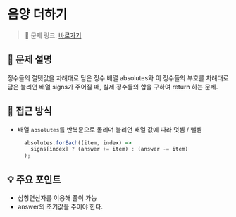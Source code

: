 # 음양 더하기

> 🔗 문제 링크: [바로가기](https://school.programmers.co.kr/learn/courses/30/lessons/76501) 

## 🌱 문제 설명
정수들의 절댓값을 차례대로 담은 정수 배열 absolutes와 이 정수들의 부호를 차례대로 담은 불리언 배열 signs가 주어질 때, 실제 정수들의 합을 구하여 return 하는 문제.

## 🤔 접근 방식
- 배열 `absolutes`를 반복문으로 돌리며 불리언 배열 값에 따라 덧셈 / 뺄셈
  ```js
    absolutes.forEach((item, index) =>
      signs[index] ? (answer += item) : (answer -= item)
    );
  ```

## 💡 주요 포인트
- 삼항연산자를 이용해 풀이 가능
- answer의 초기값을 주어야 한다.

